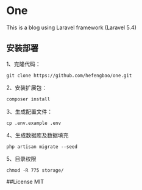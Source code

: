 # One
This is a blog using Laravel framework (Laravel 5.4)

## 安装部署
1、克隆代码：
```
git clone https://github.com/hefengbao/one.git
````
2、安装扩展包：
```bash
composer install
```

3、生成配置文件：
```
cp .env.example .env
```
4、生成数据库及数据填充
```
php artisan migrate --seed
```
5、目录权限
```
chmod -R 775 storage/
```

##License
MIT